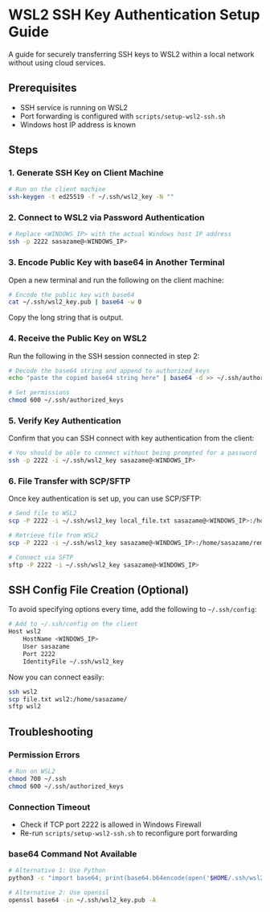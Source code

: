 # WSL2 SSH Key Authentication Setup Guide

A guide for securely transferring SSH keys to WSL2 within a local network without using cloud services.

## Prerequisites
- SSH service is running on WSL2
- Port forwarding is configured with `scripts/setup-wsl2-ssh.sh`
- Windows host IP address is known

## Steps

### 1. Generate SSH Key on Client Machine

```bash
# Run on the client machine
ssh-keygen -t ed25519 -f ~/.ssh/wsl2_key -N ""
```

### 2. Connect to WSL2 via Password Authentication

```bash
# Replace <WINDOWS_IP> with the actual Windows host IP address
ssh -p 2222 sasazame@<WINDOWS_IP>
```

### 3. Encode Public Key with base64 in Another Terminal

Open a new terminal and run the following on the client machine:

```bash
# Encode the public key with base64
cat ~/.ssh/wsl2_key.pub | base64 -w 0
```

Copy the long string that is output.

### 4. Receive the Public Key on WSL2

Run the following in the SSH session connected in step 2:

```bash
# Decode the base64 string and append to authorized_keys
echo "paste the copied base64 string here" | base64 -d >> ~/.ssh/authorized_keys

# Set permissions
chmod 600 ~/.ssh/authorized_keys
```

### 5. Verify Key Authentication

Confirm that you can SSH connect with key authentication from the client:

```bash
# You should be able to connect without being prompted for a password
ssh -p 2222 -i ~/.ssh/wsl2_key sasazame@<WINDOWS_IP>
```

### 6. File Transfer with SCP/SFTP

Once key authentication is set up, you can use SCP/SFTP:

```bash
# Send file to WSL2
scp -P 2222 -i ~/.ssh/wsl2_key local_file.txt sasazame@<WINDOWS_IP>:/home/sasazame/

# Retrieve file from WSL2
scp -P 2222 -i ~/.ssh/wsl2_key sasazame@<WINDOWS_IP>:/home/sasazame/remote_file.txt ./

# Connect via SFTP
sftp -P 2222 -i ~/.ssh/wsl2_key sasazame@<WINDOWS_IP>
```

## SSH Config File Creation (Optional)

To avoid specifying options every time, add the following to `~/.ssh/config`:

```bash
# Add to ~/.ssh/config on the client
Host wsl2
    HostName <WINDOWS_IP>
    User sasazame
    Port 2222
    IdentityFile ~/.ssh/wsl2_key
```

Now you can connect easily:

```bash
ssh wsl2
scp file.txt wsl2:/home/sasazame/
sftp wsl2
```

## Troubleshooting

### Permission Errors
```bash
# Run on WSL2
chmod 700 ~/.ssh
chmod 600 ~/.ssh/authorized_keys
```

### Connection Timeout
- Check if TCP port 2222 is allowed in Windows Firewall
- Re-run `scripts/setup-wsl2-ssh.sh` to reconfigure port forwarding

### base64 Command Not Available
```bash
# Alternative 1: Use Python
python3 -c "import base64; print(base64.b64encode(open('$HOME/.ssh/wsl2_key.pub', 'rb').read()).decode())"

# Alternative 2: Use openssl
openssl base64 -in ~/.ssh/wsl2_key.pub -A
```